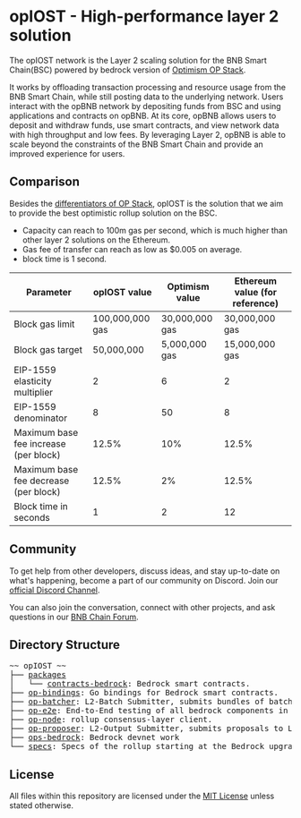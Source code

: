 # opIOST - High-performance layer 2 solution

The opIOST network is the Layer 2 scaling solution for the BNB Smart Chain(BSC) powered by bedrock version of [Optimism OP Stack](https://docs.optimism.io/stack/getting-started).

It works by offloading transaction processing and resource usage from the BNB Smart Chain, while still posting data to the underlying network. Users interact with the opBNB network by depositing funds from BSC and using applications and contracts on opBNB. At its core, opBNB allows users to deposit and withdraw funds, use smart contracts, and view network data with high throughput and low fees. By leveraging Layer 2, opBNB is able to scale beyond the constraints of the BNB Smart Chain and provide an improved experience for users.

## Comparison

Besides the [differentiators of OP Stack](https://docs.optimism.io/stack/differences), opIOST is the solution that we aim to provide the best optimistic rollup solution on the BSC.

- Capacity can reach to 100m gas per second, which is much higher than other layer 2 solutions on the Ethereum.
- Gas fee of transfer can reach as low as $0.005 on average.
- block time is 1 second.

| **Parameter**                         | **opIOST value** | **Optimism value** | **Ethereum value (for reference)** |
| ------------------------------------- | --------------- | ------------------ | ---------------------------------- |
| Block gas limit                       | 100,000,000 gas | 30,000,000 gas     | 30,000,000 gas                     |
| Block gas target                      | 50,000,000      | 5,000,000 gas      | 15,000,000 gas                     |
| EIP-1559 elasticity multiplier        | 2               | 6                  | 2                                  |
| EIP-1559 denominator                  | 8               | 50                 | 8                                  |
| Maximum base fee increase (per block) | 12.5%           | 10%                | 12.5%                              |
| Maximum base fee decrease (per block) | 12.5%           | 2%                 | 12.5%                              |
| Block time in seconds                 | 1               | 2                  | 12                                 |

## Community

To get help from other developers, discuss ideas, and stay up-to-date on what's happening, become a part of our community on Discord. Join our [official Discord Channel](https://discord.com/invite/bnbchain).

You can also join the conversation, connect with other projects, and ask questions in our [BNB Chain Forum](https://forum.bnbchain.org/).

## Directory Structure

<pre>
~~ opIOST ~~
├── <a href="./packages">packages</a>
│   └── <a href="./packages/contracts-bedrock">contracts-bedrock</a>: Bedrock smart contracts.
├── <a href="./op-bindings">op-bindings</a>: Go bindings for Bedrock smart contracts.
├── <a href="./op-batcher">op-batcher</a>: L2-Batch Submitter, submits bundles of batches to L1
├── <a href="./op-e2e">op-e2e</a>: End-to-End testing of all bedrock components in Go
├── <a href="./op-node">op-node</a>: rollup consensus-layer client.
├── <a href="./op-proposer">op-proposer</a>: L2-Output Submitter, submits proposals to L1
├── <a href="./ops-bedrock">ops-bedrock</a>: Bedrock devnet work
└── <a href="./specs">specs</a>: Specs of the rollup starting at the Bedrock upgrade
</pre>

## License

All files within this repository are licensed under the [MIT License](https://github.com/bnb-chain/opbnb/blob/master/LICENSE) unless stated otherwise.
